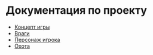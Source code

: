 # Документация по проекту

- [Концепт игры](./CONCEPT.md)
- [Враги](./ENEMIES.md)
- [Персонаж игрока](./CHARACTER.md)
- [Охота](./HUNT.md)